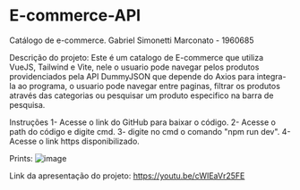 # E-commerce-API
Catálogo de e-commerce.
Gabriel Simonetti Marconato - 1960685

Descrição do projeto: Este é um catalogo de E-commerce que utiliza VueJS, Tailwind e Vite, nele o usuario pode navegar pelos produtos providenciados pela API DummyJSON que depende do Axios para integra-la ao programa, o usuario pode navegar entre paginas, filtrar os produtos através das categorias ou pesquisar um produto especifico na barra de pesquisa.

Instruções
1- Acesse o link do GitHub para baixar o código.
2- Acesse o path do código e digite cmd.
3- digite no cmd o comando "npm run dev".
4- Acesse o link https disponibilizado.

Prints:
![image](https://github.com/user-attachments/assets/08f25d91-435a-42d4-931e-50658bd3b151)

Link da apresentação do projeto: https://youtu.be/cWIEaVr25FE

